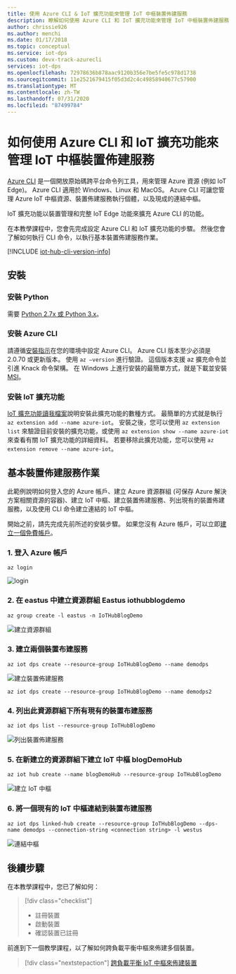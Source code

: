 ```yaml
---
title: 使用 Azure CLI & IoT 擴充功能來管理 IoT 中樞裝置佈建服務
description: 瞭解如何使用 Azure CLI 和 IoT 擴充功能來管理 IoT 中樞裝置佈建服務（DPS）
author: chrissie926
ms.author: menchi
ms.date: 01/17/2018
ms.topic: conceptual
ms.service: iot-dps
ms.custom: devx-track-azurecli
services: iot-dps
ms.openlocfilehash: 72978636b878aac9120b356e7be5fe5c978d1738
ms.sourcegitcommit: 11e2521679415f05d3d2c4c49858940677c57900
ms.translationtype: MT
ms.contentlocale: zh-TW
ms.lasthandoff: 07/31/2020
ms.locfileid: "87499784"
---
```

# <a name="how-to-use-azure-cli-and-the-iot-extension-to-manage-the-iot-hub-device-provisioning-service"></a>如何使用 Azure CLI 和 IoT 擴充功能來管理 IoT 中樞裝置佈建服務

[Azure CLI](https://docs.microsoft.com/cli/azure?view=azure-cli-latest) 是一個開放原始碼跨平台命令列工具，用來管理 Azure 資源 (例如 IoT Edge)。 Azure CLI 適用於 Windows、Linux 和 MacOS。 Azure CLI 可讓您管理 Azure IoT 中樞資源、裝置佈建服務執行個體，以及現成的連結中樞。

IoT 擴充功能以裝置管理和完整 IoT Edge 功能來擴充 Azure CLI 的功能。

在本教學課程中，您會先完成設定 Azure CLI 和 IoT 擴充功能的步驟。 然後您會了解如何執行 CLI 命令，以執行基本裝置佈建服務作業。 

[!INCLUDE [iot-hub-cli-version-info](../../includes/iot-hub-cli-version-info.md)]

## <a name="installation"></a>安裝 

### <a name="install-python"></a>安裝 Python

需要 [Python 2.7x 或 Python 3.x](https://www.python.org/downloads/)。

### <a name="install-the-azure-cli"></a>安裝 Azure CLI

請遵循[安裝指示](https://docs.microsoft.com/cli/azure/install-azure-cli?view=azure-cli-latest)在您的環境中設定 Azure CLI。 Azure CLI 版本至少必須是 2.0.70 或更新版本。 使用 `az –version` 進行驗證。 這個版本支援 az 擴充命令並引進 Knack 命令架構。 在 Windows 上進行安裝的最簡單方式，就是下載並安裝 [MSI](https://aka.ms/InstallAzureCliWindows)。

### <a name="install-iot-extension"></a>安裝 IoT 擴充功能

[IoT 擴充功能讀我檔案](https://github.com/Azure/azure-iot-cli-extension)說明安裝此擴充功能的數種方式。 最簡單的方式就是執行 `az extension add --name azure-iot`。 安裝之後，您可以使用 `az extension list` 來驗證目前安裝的擴充功能，或使用 `az extension show --name azure-iot` 來查看有關 IoT 擴充功能的詳細資料。 若要移除此擴充功能，您可以使用 `az extension remove --name azure-iot`。


## <a name="basic-device-provisioning-service-operations"></a>基本裝置佈建服務作業

此範例說明如何登入您的 Azure 帳戶、建立 Azure 資源群組 (可保存 Azure 解決方案相關資源的容器)、建立 IoT 中樞、建立裝置佈建服務、列出現有的裝置佈建服務，以及使用 CLI 命令建立連結的 IoT 中樞。 

開始之前，請先完成先前所述的安裝步驟。 如果您沒有 Azure 帳戶，可以立即[建立一個免費帳戶](https://azure.microsoft.com/free/?v=17.39a)。 


### <a name="1-log-in-to-the-azure-account"></a>1. 登入 Azure 帳戶
  
```azurecli
az login
```

![login](./media/how-to-manage-dps-with-cli/login.jpg)

### <a name="2-create-a-resource-group-iothubblogdemo-in-eastus"></a>2. 在 eastus 中建立資源群組 Eastus iothubblogdemo

```azurecli
az group create -l eastus -n IoTHubBlogDemo
```

![建立資源群組](./media/how-to-manage-dps-with-cli/create-resource-group.jpg)


### <a name="3-create-two-device-provisioning-services"></a>3. 建立兩個裝置布建服務

```azurecli
az iot dps create --resource-group IoTHubBlogDemo --name demodps
```

![建立裝置佈建服務](./media/how-to-manage-dps-with-cli/create-dps.jpg)

```azurecli
az iot dps create --resource-group IoTHubBlogDemo --name demodps2
```

### <a name="4-list-all-the-existing-device-provisioning-services-under-this-resource-group"></a>4. 列出此資源群組下所有現有的裝置布建服務

```azurecli
az iot dps list --resource-group IoTHubBlogDemo
```

![列出裝置佈建服務](./media/how-to-manage-dps-with-cli/list-dps.jpg)


### <a name="5-create-an-iot-hub-blogdemohub-under-the-newly-created-resource-group"></a>5. 在新建立的資源群組下建立 IoT 中樞 blogDemoHub

```azurecli
az iot hub create --name blogDemoHub --resource-group IoTHubBlogDemo
```

![建立 IoT 中樞](./media/how-to-manage-dps-with-cli/create-hub.jpg)

### <a name="6-link-one-existing-iot-hub-to-a-device-provisioning-service"></a>6. 將一個現有的 IoT 中樞連結到裝置布建服務

```azurecli
az iot dps linked-hub create --resource-group IoTHubBlogDemo --dps-name demodps --connection-string <connection string> -l westus
```

![連結中樞](./media/how-to-manage-dps-with-cli/create-hub.jpg)

## <a name="next-steps"></a>後續步驟
在本教學課程中，您已了解如何：

> [!div class="checklist"]
> * 註冊裝置
> * 啟動裝置
> * 確認裝置已註冊

前進到下一個教學課程，以了解如何跨負載平衡中樞來佈建多個裝置。 

> [!div class="nextstepaction"]
> [跨負載平衡 IoT 中樞來佈建裝置](./tutorial-provision-multiple-hubs.md)
